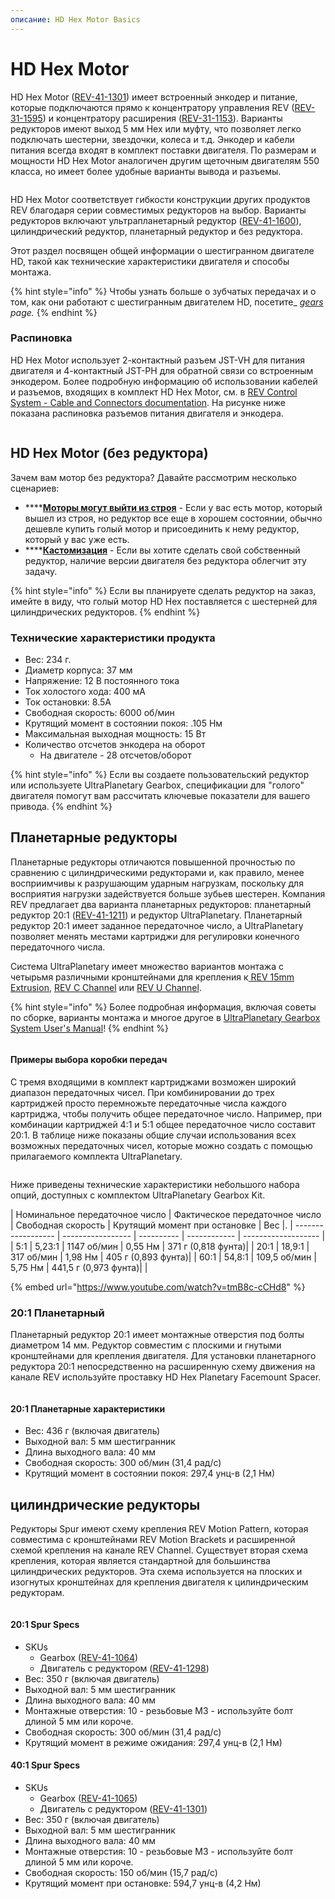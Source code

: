```yaml
---
описание: HD Hex Motor Basics
---
```


# HD Hex Motor

HD Hex Motor ([REV-41-1301](https://www.revrobotics.com/rev-41-1301/)) имеет встроенный энкодер и питание, которые подключаются прямо к концентратору управления REV ([REV-31-1595](https://www.revrobotics.com/rev-31-1595/)) и концентратору расширения ([REV-31-1153](https://www.revrobotics.com/rev-31-1153/)). Варианты редукторов имеют выход 5 мм Hex или муфту, что позволяет легко подключать шестерни, звездочки, колеса и т.д. Энкодер и кабели питания всегда входят в комплект поставки двигателя. По размерам и мощности HD Hex Motor аналогичен другим щеточным двигателям 550 класса, но имеет более удобные варианты вывода и разъемы.

<figure><img src="https://2589213514-files.gitbook.io/~/files/v0/b/gitbook-legacy-files/o/assets%2F-M5yw0n8IneF5-9ybLjT%2F-M95GzREAfvShYd-fr7k%2F-M95JnKjgsxv73CPT0aB%2FMini%20Chart%20HD%20Hex. png?alt=media&#x26;token=58f8a82e-21a1-4539-87cf-f253e9357881" alt=""><figcaption></figcaption></figure>



HD Hex Motor соответствует гибкости конструкции других продуктов REV благодаря серии совместимых редукторов на выбор. Варианты редукторов включают ультрапланетарный редуктор ([REV-41-1600](https://www.revrobotics.com/rev-41-1600/)), цилиндрический редуктор, планетарный редуктор и без редуктора.&#x20;

Этот раздел посвящен общей информации о шестигранном двигателе HD, такой как технические характеристики двигателя и способы монтажа.

{% hint style="info" %}
Чтобы узнать больше о зубчатых передачах и о том, как они работают с шестигранным двигателем HD, посетите_ [_gears_](broken-reference) _page._&#x20;
{% endhint %}

### Распиновка

HD Hex Motor использует 2-контактный разъем JST-VH для питания двигателя и 4-контактный JST-PH для обратной связи со встроенным энкодером. Более подробную информацию об использовании кабелей и разъемов, входящих в комплект HD Hex Motor, см. в [REV Control System - Cable and Connectors documentation](https://docs.revrobotics.com/duo-control/control-system-overview/cables-and-connectors). На рисунке ниже показана распиновка разъемов питания двигателя и энкодера.

<figure><img src="https://2589213514-files.gitbook.io/~/files/v0/b/gitbook-legacy-files/o/assets%2F-M5yw0n8IneF5-9ybLjT%2F-M_M8cPZpdT88Tye8xPn%2F-M_MCcUszaBq8eeo9Rmp%2FHD%20Hex%20Motor_Encoder%20Pinout1_Export. svg?alt=media&#x26;token=b7cf4b6d-d8aa-407c-bf6d-609253e815cf" alt=""><figcaption></figcaption></figure>

## HD Hex Motor (без редуктора)

Зачем вам мотор без редуктора? Давайте рассмотрим несколько сценариев:

* ****[**Моторы могут выйти из строя**](broken-reference) - Если у вас есть мотор, который вышел из строя, но редуктор все еще в хорошем состоянии, обычно дешевле купить голый мотор и присоединить к нему редуктор, который у вас уже есть.
* ****[**Кастомизация**](broken-reference) - Если вы хотите сделать свой собственный редуктор, наличие версии двигателя без редуктора облегчит эту задачу.

{% hint style="info" %}
Если вы планируете сделать редуктор на заказ, имейте в виду, что голый мотор HD Hex поставляется с шестерней для цилиндрических редукторов.
{% endhint %}

### Технические характеристики продукта

* Вес: 234 г.
* Диаметр корпуса: 37 мм
* Напряжение: 12 В постоянного тока
* Ток холостого хода: 400 мА
* Ток остановки: 8.5A
* Свободная скорость: 6000 об/мин
* Крутящий момент в состоянии покоя: .105 Нм
* Максимальная выходная мощность: 15 Вт
* Количество отсчетов энкодера на оборот
  * На двигателе - 28 отсчетов/оборот

{% hint style="info" %}
Если вы создаете пользовательский редуктор или используете UltraPlanetary Gearbox, спецификации для "голого" двигателя помогут вам рассчитать ключевые показатели для вашего привода.
{% endhint %}

## Планетарные редукторы

Планетарные редукторы отличаются повышенной прочностью по сравнению с цилиндрическими редукторами и, как правило, менее восприимчивы к разрушающим ударным нагрузкам, поскольку для восприятия нагрузки задействуется больше зубьев шестерен. Компания REV предлагает два варианта планетарных редукторов: планетарный редуктор 20:1 ([REV-41-1211](https://www.revrobotics.com/rev-41-1301/)) и редуктор UltraPlanetary. Планетарный редуктор 20:1 имеет заданное передаточное число, а UltraPlanetary позволяет менять местами картриджи для регулировки конечного передаточного числа.



Система UltraPlanetary имеет множество вариантов монтажа с четырьмя различными кронштейнами для крепления к[ REV 15mm Extrusion](https://www.revrobotics.com/ftc/structure/15mm-extrusion/), [REV C Channel](https://www.revrobotics.com/competition/ftc/structure/channel/?sort=featured) или [REV U Channel](https://www.revrobotics.com/competition/ftc/structure/channel/?sort=featured).

{% hint style="info" %}
Более подробная информация, включая советы по сборке, варианты монтажа и многое другое в [UltraPlanetary Gearbox System User's Manual](https://docs.revrobotics.com/ultraplanetary/)!
{% endhint %}

<figure><img src="https://2589213514-files.gitbook.io/~/files/v0/b/gitbook-legacy-files/o/assets%2F-M5yw0n8IneF5-9ybLjT%2F-M95GzREAfvShYd-fr7k%2F-M95HrIOql0y5Mtpa_5D%2Fimage.png?alt=media&#x26;token=6bdf6103-ef95-4b6b-b73c-7f4165cf8e0d"alt=""><figcaption></figcaption></figure>

#### Примеры выбора коробки передач&#x20;

С тремя входящими в комплект картриджами возможен широкий диапазон передаточных чисел. При комбинировании до трех картриджей просто перемножьте передаточные числа каждого картриджа, чтобы получить общее передаточное число. Например, при комбинации картриджей 4:1 и 5:1 общее передаточное число составит 20:1. В таблице ниже показаны общие случаи использования всех возможных передаточных чисел, которые можно создать с помощью прилагаемого комплекта UltraPlanetary.

<figure><img src="https://2589213514-files.gitbook.io/~/files/v0/b/gitbook-legacy-files/o/assets%2F-M5yw0n8IneF5-9ybLjT%2F-MJXX0TwZHCQtbo5jlvZ%2F-MJXXXABPEZRY9rex8B5%2FGear%20Ratio%20Table.png?alt=media&#x26;token=5a3e4182-9680-486c-997c-4aa653d49817"alt=""><figcaption></figcaption></figure>

Ниже приведены технические характеристики небольшого набора опций, доступных с комплектом UltraPlanetary Gearbox Kit.

| Номинальное передаточное число | Фактическое передаточное число | Свободная скорость | Крутящий момент при остановке | Вес |.
| ------------------ | ----------------- | ---------- | ------------ | ------------------- |
| 5:1 | 5,23:1 | 1147 об/мин | 0,55 Нм | 371 г (0,818 фунта)|
| 20:1 | 18,9:1 | 317 об/мин | 1,98 Нм | 405 г (0,893 фунта)|
| 60:1 | 54,8:1 | 109,5 об/мин | 5,75 Нм | 441,5 г (0,973 фунта)| |

{% embed url="https://www.youtube.com/watch?v=tmB8c-cCHd8" %}



### 20:1 Планетарный&#x20;

Планетарный редуктор 20:1 имеет монтажные отверстия под болты диаметром 14 мм. Редуктор совместим с плоскими и гнутыми кронштейнами для крепления двигателя. Для установки планетарного редуктора 20:1 непосредственно на расширенную схему движения на канале REV используйте проставку HD Hex Planetary Facemount Spacer.

<figure><img src="https://2589213514-files.gitbook.io/~/files/v0/b/gitbook-legacy-files/o/assets%2F-M5yw0n8IneF5-9ybLjT%2F-MC8mVuJSPMzBDzoM-ex%2F-MC8mx1n0nJNcMAHrpn0%2FHD%20Hex%20Motor%20Planetary%20Documentation%20Graphic%20Motor%20Pinout%20GitBook%20Sized-01.png?alt=media&#x26;token=5e6f6dea-afb8-4336-a0f2-2550a731344f"alt=""><figcaption></figcaption></figure>

#### 20:1 Планетарные характеристики&#x20;

* Вес: 436 г (включая двигатель)
* Выходной вал: 5 мм шестигранник
* Длина выходного вала: 40 мм
* Свободная скорость: 300 об/мин (31,4 рад/с)
* Крутящий момент в состоянии покоя: 297,4 унц-в (2,1 Нм)

## цилиндрические редукторы

Редукторы Spur имеют схему крепления REV Motion Pattern, которая совместима с кронштейнами REV Motion Brackets и расширенной схемой крепления на канале REV Channel. Существует вторая схема крепления, которая является стандартной для большинства цилиндрических редукторов. Эта схема используется на плоских и изогнутых кронштейнах для крепления двигателя к цилиндрическим редукторам.

<figure><img src="https://2589213514-files.gitbook. io/~/files/v0/b/gitbook-legacy-files/o/assets%2F-M5yw0n8IneF5-9ybLjT%2F-MBu5Hagb9DD2a2TeOJQ%2F-MBu5lpsWhnIbueBwrjm%2FHD%20Hex%20Motor%20Spur%20Documentation%20Graphic%20Motor%20Pinout%20GitBook%20Sized-01. png?alt=media&#x26;token=dea1f198-63f4-49e2-8a70-c7608f788e84" alt=""><figcaption></figcaption></figure>

#### 20:1 Spur Specs&#x20;

* SKUs
  * Gearbox ([REV-41-1064](https://www.revrobotics.com/rev-41-1064/))
  * Двигатель с редуктором ([REV-41-1298](https://www.revrobotics.com/rev-41-1301/))
* Вес: 350 г (включая двигатель)
* Выходной вал: 5 мм шестигранник
* Длина выходного вала: 40 мм
* Монтажные отверстия: 10 - резьбовые M3 - используйте болт длиной 5 мм или короче.
* Свободная скорость: 300 об/мин (31,4 рад/с)
* Крутящий момент в режиме ожидания: 297,4 унц-в (2,1 Нм)

#### 40:1 Spur Specs&#x20;

* SKUs
  * Gearbox ([REV-41-1065](https://www.revrobotics.com/rev-41-1065/))
  * Двигатель с редуктором ([REV-41-1301](https://www.revrobotics.com/rev-41-1301/))
* Вес: 350 г (включая двигатель)
* Выходной вал: 5 мм шестигранник
* Длина выходного вала: 40 мм
* Монтажные отверстия: 10 - резьбовые M3 - используйте болт длиной 5 мм или короче.
* Свободная скорость: 150 об/мин (15,7 рад/с)
* Крутящий момент при остановке: 594,7 унц-в (4,2 Нм)
